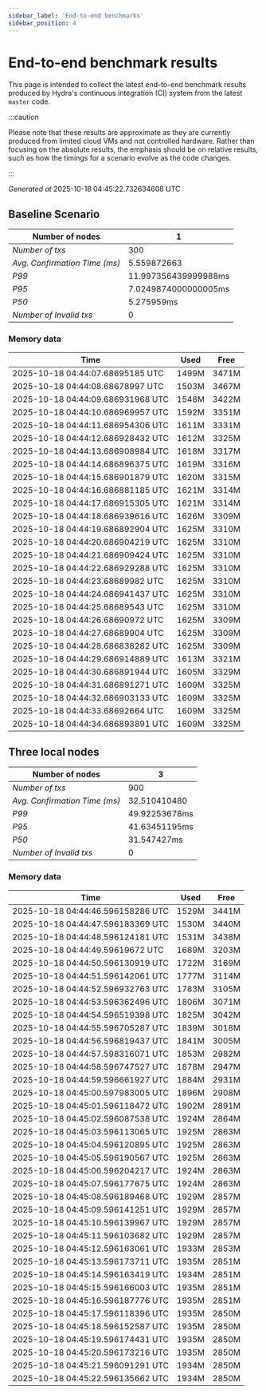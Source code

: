 ```yaml
--- 
sidebar_label: 'End-to-end benchmarks' 
sidebar_position: 4 
--- 
```


# End-to-end benchmark results 

This page is intended to collect the latest end-to-end benchmark  results produced by Hydra's continuous integration (CI) system from  the latest `master` code.

:::caution

Please note that these results are approximate  as they are currently produced from limited cloud VMs and not controlled hardware.  Rather than focusing on the absolute results,   the emphasis should be on relative results,  such as how the timings for a scenario evolve as the code changes.

:::

_Generated at_  2025-10-18 04:45:22.732634608 UTC


## Baseline Scenario



| Number of nodes |  1 | 
| -- | -- |
| _Number of txs_ | 300 |
| _Avg. Confirmation Time (ms)_ | 5.559872663 |
| _P99_ | 11.997356439999988ms |
| _P95_ | 7.0249874000000005ms |
| _P50_ | 5.275959ms |
| _Number of Invalid txs_ | 0 |
      

### Memory data 

 | Time | Used | Free | 
|------------------------------------|------|------|
 | 2025-10-18 04:44:07.68695185 UTC | 1499M | 3471M | 
 | 2025-10-18 04:44:08.68678997 UTC | 1503M | 3467M | 
 | 2025-10-18 04:44:09.686931968 UTC | 1548M | 3422M | 
 | 2025-10-18 04:44:10.686969957 UTC | 1592M | 3351M | 
 | 2025-10-18 04:44:11.686954306 UTC | 1611M | 3331M | 
 | 2025-10-18 04:44:12.686928432 UTC | 1612M | 3325M | 
 | 2025-10-18 04:44:13.686908984 UTC | 1618M | 3317M | 
 | 2025-10-18 04:44:14.686896375 UTC | 1619M | 3316M | 
 | 2025-10-18 04:44:15.686901879 UTC | 1620M | 3315M | 
 | 2025-10-18 04:44:16.686881185 UTC | 1621M | 3314M | 
 | 2025-10-18 04:44:17.686915305 UTC | 1621M | 3314M | 
 | 2025-10-18 04:44:18.686939616 UTC | 1626M | 3309M | 
 | 2025-10-18 04:44:19.686892904 UTC | 1625M | 3310M | 
 | 2025-10-18 04:44:20.686904219 UTC | 1625M | 3310M | 
 | 2025-10-18 04:44:21.686909424 UTC | 1625M | 3310M | 
 | 2025-10-18 04:44:22.686929288 UTC | 1625M | 3310M | 
 | 2025-10-18 04:44:23.68689982 UTC | 1625M | 3310M | 
 | 2025-10-18 04:44:24.686941437 UTC | 1625M | 3310M | 
 | 2025-10-18 04:44:25.68689543 UTC | 1625M | 3310M | 
 | 2025-10-18 04:44:26.68690972 UTC | 1625M | 3309M | 
 | 2025-10-18 04:44:27.68689904 UTC | 1625M | 3309M | 
 | 2025-10-18 04:44:28.686838282 UTC | 1625M | 3309M | 
 | 2025-10-18 04:44:29.686914889 UTC | 1613M | 3321M | 
 | 2025-10-18 04:44:30.686891944 UTC | 1605M | 3329M | 
 | 2025-10-18 04:44:31.686891271 UTC | 1609M | 3325M | 
 | 2025-10-18 04:44:32.686903133 UTC | 1609M | 3325M | 
 | 2025-10-18 04:44:33.68692664 UTC | 1609M | 3325M | 
 | 2025-10-18 04:44:34.686893891 UTC | 1609M | 3325M | 


## Three local nodes



| Number of nodes |  3 | 
| -- | -- |
| _Number of txs_ | 900 |
| _Avg. Confirmation Time (ms)_ | 32.510410480 |
| _P99_ | 49.92253678ms |
| _P95_ | 41.63451195ms |
| _P50_ | 31.547427ms |
| _Number of Invalid txs_ | 0 |
      

### Memory data 

 | Time | Used | Free | 
|------------------------------------|------|------|
 | 2025-10-18 04:44:46.596158286 UTC | 1529M | 3441M | 
 | 2025-10-18 04:44:47.596183369 UTC | 1530M | 3440M | 
 | 2025-10-18 04:44:48.596124181 UTC | 1531M | 3438M | 
 | 2025-10-18 04:44:49.59619672 UTC | 1689M | 3203M | 
 | 2025-10-18 04:44:50.596130919 UTC | 1722M | 3169M | 
 | 2025-10-18 04:44:51.596142061 UTC | 1777M | 3114M | 
 | 2025-10-18 04:44:52.596932763 UTC | 1783M | 3105M | 
 | 2025-10-18 04:44:53.596362496 UTC | 1806M | 3071M | 
 | 2025-10-18 04:44:54.596519398 UTC | 1825M | 3042M | 
 | 2025-10-18 04:44:55.596705287 UTC | 1839M | 3018M | 
 | 2025-10-18 04:44:56.596819437 UTC | 1841M | 3005M | 
 | 2025-10-18 04:44:57.598316071 UTC | 1853M | 2982M | 
 | 2025-10-18 04:44:58.596747527 UTC | 1878M | 2947M | 
 | 2025-10-18 04:44:59.596661927 UTC | 1884M | 2931M | 
 | 2025-10-18 04:45:00.597983005 UTC | 1896M | 2908M | 
 | 2025-10-18 04:45:01.596118472 UTC | 1902M | 2891M | 
 | 2025-10-18 04:45:02.596087538 UTC | 1924M | 2864M | 
 | 2025-10-18 04:45:03.596113065 UTC | 1925M | 2863M | 
 | 2025-10-18 04:45:04.596120895 UTC | 1925M | 2863M | 
 | 2025-10-18 04:45:05.596190567 UTC | 1925M | 2863M | 
 | 2025-10-18 04:45:06.596204217 UTC | 1924M | 2863M | 
 | 2025-10-18 04:45:07.596177675 UTC | 1924M | 2863M | 
 | 2025-10-18 04:45:08.596189468 UTC | 1929M | 2857M | 
 | 2025-10-18 04:45:09.596141251 UTC | 1929M | 2857M | 
 | 2025-10-18 04:45:10.596139967 UTC | 1929M | 2857M | 
 | 2025-10-18 04:45:11.596103682 UTC | 1929M | 2857M | 
 | 2025-10-18 04:45:12.596163061 UTC | 1933M | 2853M | 
 | 2025-10-18 04:45:13.596173711 UTC | 1935M | 2851M | 
 | 2025-10-18 04:45:14.596163419 UTC | 1934M | 2851M | 
 | 2025-10-18 04:45:15.596166003 UTC | 1935M | 2851M | 
 | 2025-10-18 04:45:16.596187776 UTC | 1935M | 2851M | 
 | 2025-10-18 04:45:17.596118396 UTC | 1935M | 2850M | 
 | 2025-10-18 04:45:18.596152587 UTC | 1935M | 2850M | 
 | 2025-10-18 04:45:19.596174431 UTC | 1935M | 2850M | 
 | 2025-10-18 04:45:20.596173216 UTC | 1935M | 2850M | 
 | 2025-10-18 04:45:21.596091291 UTC | 1934M | 2850M | 
 | 2025-10-18 04:45:22.596135662 UTC | 1934M | 2850M | 

